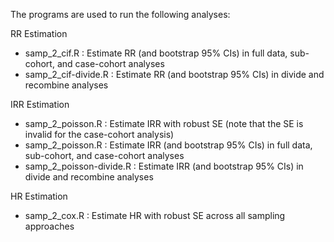 The programs are used to run the following analyses:


RR Estimation
- samp_2_cif.R : Estimate RR (and bootstrap 95% CIs) in full data, sub-cohort, and case-cohort analyses
- samp_2_cif-divide.R : Estimate RR (and bootstrap 95% CIs) in divide and recombine analyses

IRR Estimation
- samp_2_poisson.R : Estimate IRR with robust SE (note that the SE is invalid for the case-cohort analysis)
- samp_2_poisson.R : Estimate IRR (and bootstrap 95% CIs) in full data, sub-cohort, and case-cohort analyses
- samp_2_poisson-divide.R : Estimate IRR (and bootstrap 95% CIs) in divide and recombine analyses

HR Estimation
- samp_2_cox.R : Estimate HR with robust SE across all sampling approaches
